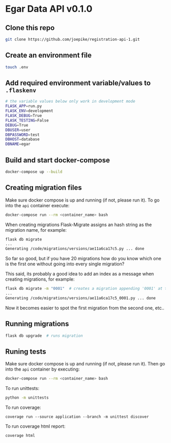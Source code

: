 # Egar Data API v0.1.0

## Clone this repo
```bash
git clone https://github.com/joepike/registration-api-1.git
```

## Create an environment file
```bash
touch .env
```

## Add required environment variable/values to `.flaskenv`
```bash
# the variable values below only work in development mode
FLASK_APP=run.py
FLASK_ENV=development
FLASK_DEBUG=True
FLASK_TESTING=False
DEBUG=True
DBUSER=user
DBPASSWORD=test
DBHOST=database
DBNAME=egar
```

## Build and start docker-compose
```bash
docker-compose up --build
```


## Creating migration files

Make sure docker compose is up and running (if not, please run it).
To go into the `api` container execute:
```bash
docker-compose run --rm <container_name> bash
```

When creating migrations Flask-Migrate assigns an hash string as the migration name, for example:
```bash
flask db migrate
...
Generating /code/migrations/versions/ae11a6ca17c5.py ... done
```
So far so good, but if you have 20 migrations how do you know which one is the first one without going into every single migration?

This said, its probably a good idea to add an index as a message when creating migrations, for example:
```bash
flask db migrate -m "0001"  # creates a migration appending '0001' at the end of the migration name.
...
Generating /code/migrations/versions/ae11a6ca17c5_0001.py ... done 
```
Now it becomes easier to spot the first migration from the second one, etc..


## Running migrations
```bash
flask db upgrade  # runs migration
```


## Runing tests

Make sure docker compose is up and running (if not, please run it).
Then go into the `api` container by executing:
```bash
docker-compose run --rm <container_name> bash
```

To run unittests:
```bash
python -m unittests
```

To run coverage:
```
coverage run --source application --branch -m unittest discover
```

To run coverage html report:
```
coverage html
```
